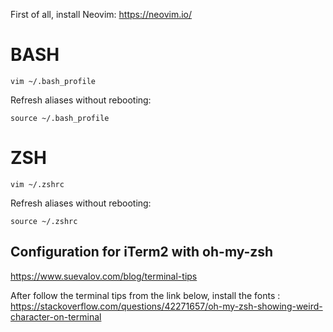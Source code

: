 First of all, install Neovim: https://neovim.io/

# BASH

```
vim ~/.bash_profile
```

Refresh aliases without rebooting:

```
source ~/.bash_profile
```

# ZSH

```
vim ~/.zshrc
```

Refresh aliases without rebooting:

```
source ~/.zshrc
```

## Configuration for iTerm2 with oh-my-zsh
https://www.suevalov.com/blog/terminal-tips

After follow the terminal tips from the link below, install the fonts : https://stackoverflow.com/questions/42271657/oh-my-zsh-showing-weird-character-on-terminal
